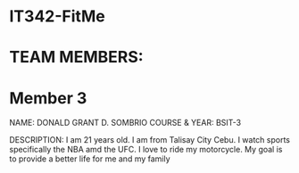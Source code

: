 # IT342-FitMe

# TEAM MEMBERS:

# Member 3

NAME: DONALD GRANT D. SOMBRIO
COURSE & YEAR: BSIT-3

DESCRIPTION: I am 21 years old. I am from Talisay City Cebu. I watch sports specifically the NBA amd the UFC. I love to ride my motorcycle. My goal is to provide a better life for me and my family 

